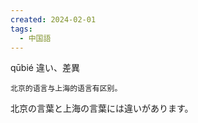 ```yaml
---
created: 2024-02-01
tags:
  - 中国語
---
```

qūbié
違い、差異
```zh-cn
北京的语言与上海的语言有区别。
```
北京の言葉と上海の言葉には違いがあります。
